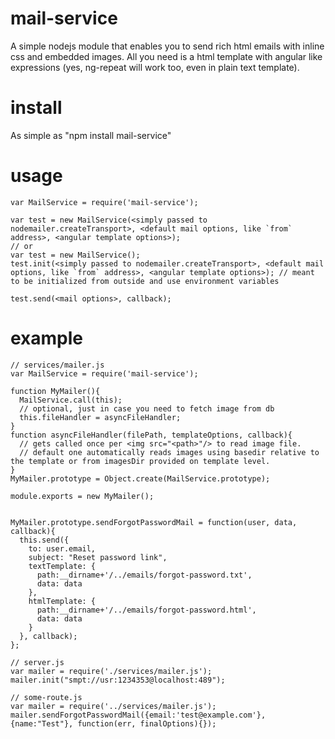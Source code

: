 # mail-service
A simple nodejs module that enables you to send rich html emails with inline css and embedded images.
All you need is a html template with angular like expressions (yes, ng-repeat will work too, even in plain text template).

# install
As simple as "npm install mail-service"

# usage

````
var MailService = require('mail-service');

var test = new MailService(<simply passed to nodemailer.createTransport>, <default mail options, like `from` address>, <angular template options>);
// or
var test = new MailService();
test.init(<simply passed to nodemailer.createTransport>, <default mail options, like `from` address>, <angular template options>); // meant to be initialized from outside and use environment variables

test.send(<mail options>, callback);
````


# example

```
// services/mailer.js
var MailService = require('mail-service');

function MyMailer(){
  MailService.call(this);
  // optional, just in case you need to fetch image from db
  this.fileHandler = asyncFileHandler;
}
function asyncFileHandler(filePath, templateOptions, callback){
  // gets called once per <img src="<path>"/> to read image file.
  // default one automatically reads images using basedir relative to the template or from imagesDir provided on template level.
}
MyMailer.prototype = Object.create(MailService.prototype);

module.exports = new MyMailer();


MyMailer.prototype.sendForgotPasswordMail = function(user, data, callback){
  this.send({
    to: user.email,
    subject: "Reset password link",
    textTemplate: {
      path:__dirname+'/../emails/forgot-password.txt',
      data: data
    },
    htmlTemplate: {
      path:__dirname+'/../emails/forgot-password.html',
      data: data
    }
  }, callback);
};

// server.js
var mailer = require('./services/mailer.js');
mailer.init("smpt://usr:1234353@localhost:489");

// some-route.js
var mailer = require('../services/mailer.js');
mailer.sendForgotPasswordMail({email:'test@example.com'},{name:"Test"}, function(err, finalOptions){});
```
